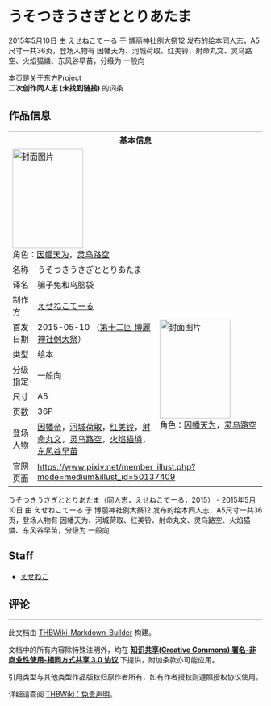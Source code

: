 # うそつきうさぎととりあたま

<!-- source html: G:\repos\THBWiki-Markdown-Builder\THBWikiMarkdown\Temp\main\a\a4\ns0%3A%E3%81%86%E3%81%9D%E3%81%A4%E3%81%8D%E3%81%86%E3%81%95%E3%81%8E%E3%81%A8%E3%81%A8%E3%82%8A%E3%81%82%E3%81%9F%E3%81%BE.html -->

2015年5月10日 由 えせねこてーる 于 博丽神社例大祭12 发布的绘本同人志，A5尺寸一共36页，登场人物有 因幡天为、河城荷取、红美铃、射命丸文、灵乌路空、火焰猫燐、东风谷早苗，分级为 一般向

本页是关于东方Project  
 **二次创作同人志 (未找到链接)** 的词条

## 作品信息

<table><tbody><tr><th colspan="3">基本信息</th></tr><tr><td class="cover-artwork-mobile" colspan="2"><a href="./文件-うそつきうさぎととりあたま封面.png.md" class="image" title="封面图片"><img alt="封面图片" src="https://upload.thwiki.cc/thumb/e/e3/%E3%81%86%E3%81%9D%E3%81%A4%E3%81%8D%E3%81%86%E3%81%95%E3%81%8E%E3%81%A8%E3%81%A8%E3%82%8A%E3%81%82%E3%81%9F%E3%81%BE%E5%B0%81%E9%9D%A2.png/140px-%E3%81%86%E3%81%9D%E3%81%A4%E3%81%8D%E3%81%86%E3%81%95%E3%81%8E%E3%81%A8%E3%81%A8%E3%82%8A%E3%81%82%E3%81%9F%E3%81%BE%E5%B0%81%E9%9D%A2.png" decoding="async" loading="lazy" width="140" height="196" srcset="https://upload.thwiki.cc/thumb/e/e3/%E3%81%86%E3%81%9D%E3%81%A4%E3%81%8D%E3%81%86%E3%81%95%E3%81%8E%E3%81%A8%E3%81%A8%E3%82%8A%E3%81%82%E3%81%9F%E3%81%BE%E5%B0%81%E9%9D%A2.png/209px-%E3%81%86%E3%81%9D%E3%81%A4%E3%81%8D%E3%81%86%E3%81%95%E3%81%8E%E3%81%A8%E3%81%A8%E3%82%8A%E3%81%82%E3%81%9F%E3%81%BE%E5%B0%81%E9%9D%A2.png 1.5x, https://upload.thwiki.cc/thumb/e/e3/%E3%81%86%E3%81%9D%E3%81%A4%E3%81%8D%E3%81%86%E3%81%95%E3%81%8E%E3%81%A8%E3%81%A8%E3%82%8A%E3%81%82%E3%81%9F%E3%81%BE%E5%B0%81%E9%9D%A2.png/279px-%E3%81%86%E3%81%9D%E3%81%A4%E3%81%8D%E3%81%86%E3%81%95%E3%81%8E%E3%81%A8%E3%81%A8%E3%82%8A%E3%81%82%E3%81%9F%E3%81%BE%E5%B0%81%E9%9D%A2.png 2x" data-file-width="1200" data-file-height="1683"></a><div class="cover-char">角色：<a href="./因幡帝.md" title="因幡帝">因幡天为</a>，<a href="./灵乌路空.md" title="灵乌路空">灵乌路空</a></div></td>
</tr><tr><td class="label">名称</td><td colspan="2"> うそつきうさぎととりあたま </td></tr><tr><td class="label">译名</td><td colspan="2"> 骗子兔和鸟脑袋 </td></tr><tr><td class="label">制作方</td><td><a href="./えせねこてーる.md" title="えせねこてーる">えせねこてーる</a></td><td class="cover-artwork" rowspan="7" style="min-width:196px;"><a href="./文件-うそつきうさぎととりあたま封面.png.md" class="image" title="封面图片"><img alt="封面图片" src="https://upload.thwiki.cc/thumb/e/e3/%E3%81%86%E3%81%9D%E3%81%A4%E3%81%8D%E3%81%86%E3%81%95%E3%81%8E%E3%81%A8%E3%81%A8%E3%82%8A%E3%81%82%E3%81%9F%E3%81%BE%E5%B0%81%E9%9D%A2.png/140px-%E3%81%86%E3%81%9D%E3%81%A4%E3%81%8D%E3%81%86%E3%81%95%E3%81%8E%E3%81%A8%E3%81%A8%E3%82%8A%E3%81%82%E3%81%9F%E3%81%BE%E5%B0%81%E9%9D%A2.png" decoding="async" loading="lazy" width="140" height="196" srcset="https://upload.thwiki.cc/thumb/e/e3/%E3%81%86%E3%81%9D%E3%81%A4%E3%81%8D%E3%81%86%E3%81%95%E3%81%8E%E3%81%A8%E3%81%A8%E3%82%8A%E3%81%82%E3%81%9F%E3%81%BE%E5%B0%81%E9%9D%A2.png/209px-%E3%81%86%E3%81%9D%E3%81%A4%E3%81%8D%E3%81%86%E3%81%95%E3%81%8E%E3%81%A8%E3%81%A8%E3%82%8A%E3%81%82%E3%81%9F%E3%81%BE%E5%B0%81%E9%9D%A2.png 1.5x, https://upload.thwiki.cc/thumb/e/e3/%E3%81%86%E3%81%9D%E3%81%A4%E3%81%8D%E3%81%86%E3%81%95%E3%81%8E%E3%81%A8%E3%81%A8%E3%82%8A%E3%81%82%E3%81%9F%E3%81%BE%E5%B0%81%E9%9D%A2.png/279px-%E3%81%86%E3%81%9D%E3%81%A4%E3%81%8D%E3%81%86%E3%81%95%E3%81%8E%E3%81%A8%E3%81%A8%E3%82%8A%E3%81%82%E3%81%9F%E3%81%BE%E5%B0%81%E9%9D%A2.png 2x" data-file-width="1200" data-file-height="1683"></a><div class="cover-char">角色：<a href="./因幡帝.md" title="因幡帝">因幡天为</a>，<a href="./灵乌路空.md" title="灵乌路空">灵乌路空</a></div></td>
</tr><tr><td class="label">首发日期</td><td>2015-05-10&#160;（<a href="/展会作品列表?e=%E5%8D%9A%E4%B8%BD%E7%A5%9E%E7%A4%BE%E4%BE%8B%E5%A4%A7%E7%A5%AD%2312">第十二回 博麗神社例大祭</a>）</td></tr><tr><td class="label">类型</td><td>绘本</td></tr><tr><td class="label">分级指定</td><td>一般向</td></tr><tr><td class="label">尺寸</td><td>A5</td></tr><tr><td class="label">页数</td><td>36P</td></tr><tr><td class="label">登场人物</td><td><a href="./因幡帝.md" title="因幡帝">因幡帝</a>，<a href="./河城荷取.md" title="河城荷取">河城荷取</a>，<a href="./红美铃.md" title="红美铃">红美铃</a>，<a href="./射命丸文.md" title="射命丸文">射命丸文</a>，<a href="./灵乌路空.md" title="灵乌路空">灵乌路空</a>，<a href="./火焰猫燐.md" title="火焰猫燐">火焰猫燐</a>，<a href="./东风谷早苗.md" title="东风谷早苗">东风谷早苗</a></td></tr>
<tr><td class="label">官网页面</td><td colspan="2"><a rel="nofollow" class="external free" href="https://www.pixiv.net/member_illust.php?mode=medium&amp;illust_id=50137409">https://www.pixiv.net/member_illust.php?mode=medium&amp;illust_id=50137409</a></td></tr></tbody></table>

うそつきうさぎととりあたま（同人志，えせねこてーる，2015） - 2015年5月10日 由 えせねこてーる 于 博丽神社例大祭12 发布的绘本同人志，A5尺寸一共36页，登场人物有 因幡天为、河城荷取、红美铃、射命丸文、灵乌路空、火焰猫燐、东风谷早苗，分级为 一般向

## Staff
- [えせねこ](./えせねこ.md)


## 评论




---

此文档由 [THBWiki-Markdown-Builder](https://github.com/Delsin-Yu/THBWiki-Markdown-Builder) 构建。

文档中的所有内容除特殊注明外，均在 [**知识共享(Creative Commons) 署名-非商业性使用-相同方式共享 3.0 协议**](https://creativecommons.org/licenses/by-sa/3.0/deed.zh-hans) 下提供，附加条款亦可能应用。

引用类型与其他类型作品版权归原作者所有，如有作者授权则遵照授权协议使用。

详细请查阅 [THBWiki：免责声明](https://thbwiki.cc/THBWiki:%E5%85%8D%E8%B4%A3%E5%A3%B0%E6%98%8E)。

